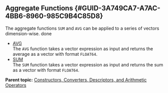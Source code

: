 ## Aggregate Functions {#GUID-3A749CA7-A7AC-4BB6-8960-985C9B4C85D8}

The aggregate functions `SUM` and `AVG` can be applied to a series of vectors dimension-wise. done

  * [AVG](avg_vecse.md)  
The `AVG` function takes a vector expression as input and returns the average as a vector with format `FLOAT64`. 
  * [SUM](sum_vecse.md)  
The `SUM` function takes a vector expression as input and returns the sum as a vector with format `FLOAT64`. 



**Parent topic:** [Constructors, Converters, Descriptors, and Arithmetic Operators](constructors-converters-descriptors-and-arithmetic-operators.md)
